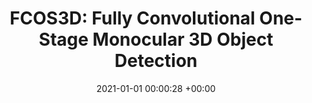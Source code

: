 ---
layout: post
title:  "FCOS3D: Fully Convolutional One-Stage Monocular 3D Object Detection"
date:   2021-01-01 00:00:28 +00:00
image: pubs/2021.FCOS3D/fcos3d.png
categories: research
sub_fields: "3D Vision and Embodied Perception"
# author: ""
authors: "<u>Tai Wang</u>, Xinge Zhu, <strong>Jiangmiao Pang</strong>, Dahua Lin"
venue: "International Conference on Computer Vision Workshops (ICCVW)"
# page: 
arxiv: https://arxiv.org/abs/2104.10956
# paper: 
code: https://github.com/open-mmlab/mmdetection3d/tree/master/configs/fcos3d
# poster: pubs/2021.K-Net/poster.jpeg
# video: 
slide: pubs/2021.FCOS3D/FCOS3D.pdf
zhihu: https://zhuanlan.zhihu.com/p/400191167
bibtex: pubs/2021.FCOS3D/bibtex.txt
highlight: Best Paper Award at ICCV 2021 workshop on 3DODI
---